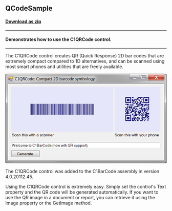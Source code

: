 ## QCodeSample
#### [Download as zip](https://minhaskamal.github.io/DownGit/#/home?url=https://github.com/GrapeCity/ComponentOne-WinForms-Samples/tree/master/NetFramework\Barcode\CS\QRCodeSample\QRCodeSample)
____
#### Demonstrates how to use the C1QRCode control.
____
The C1QRCode control creates QR (Quick Response) 2D bar codes that are extremely compact compared to 1D alternatives, and can be scanned using most smart phones and utilities that are freely available. 

![screenshot](screenshot.png)

The C1QRCode control was added to the C1BarCode assembly in version 4.0.20112.45. 

Using the C1QRCode control is extremely easy. Simply set the control's Text property and the QR code will be generated automatically. If you want to use the QR image in a document or report, you can retrieve it using the Image property or the GetImage method. 